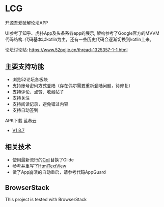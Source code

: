 # LCG
开源吾爱破解论坛APP

UI参考了知乎、虎扑App及头条系各app的展示, 架构参考了Google官方的MVVM代码结构.
代码基本以kotlin为主，还有一些历史代码会逐渐切换到kotlin上来。

论坛讨论贴: https://www.52pojie.cn/thread-1325357-1-1.html

## 主要支持功能
- 浏览52论坛各板块
- 支持账号密码方式登陆（存在偶尔需要重新登陆问题，待修复）
- 支持评论、点赞、收藏帖子
- 支持关注
- 支持阅读记录，避免错过内容
- 支持自动签到

APK下载 蓝奏云
 - [V1.8.7](https://fabirce.lanzoux.com/i46Z5j7scab)
 
## 相关技术
- 使用最新流行的[Coil](https://coil-kt.github.io/coil/)替换了Glide
- 参考并重写了[HtmlTextView](https://github.com/SufficientlySecure/html-textview)
- 做了App崩溃的自动重启，请参考代码AppGuard

## BrowserStack

This project is tested with BrowserStack
